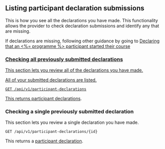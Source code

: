 ## Listing participant declaration submissions 
This is how you see all the declarations you have made. This functionality allows the provider to check declaration submissions and identify any that are missing.

If declarations are missing, following other guidance by going to <a href="#declaring-that-an-ecf-participant-has-started-their-course" class="govuk-link">Declaring that an <%= programme %> participant started their course

### Checking all previously submitted declarations
This section lets you review all of the declarations you have made.

All of your submitted declarations are listed.

`GET /api/v1/participant-declarations`

This returns [participant declarations](/api-reference/reference-v1#schema-participantdeclarationresponse).

### Checking a single previously submitted declaration 

This section lets you review a single declaration you have made.

`GET /api/v1/participant-declarations/{id}`

This returns a [participant declaration](/api-reference/reference-v1#schema-singleparticipantdeclarationresponse).